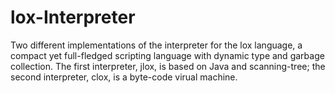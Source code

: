 # lox-Interpreter
Two different implementations of the interpreter for the lox language, a compact yet full-fledged scripting language with dynamic type and garbage collection. 
The first interpreter, jlox, is based on Java and scanning-tree; the second interpreter, clox, is a byte-code virual machine.
